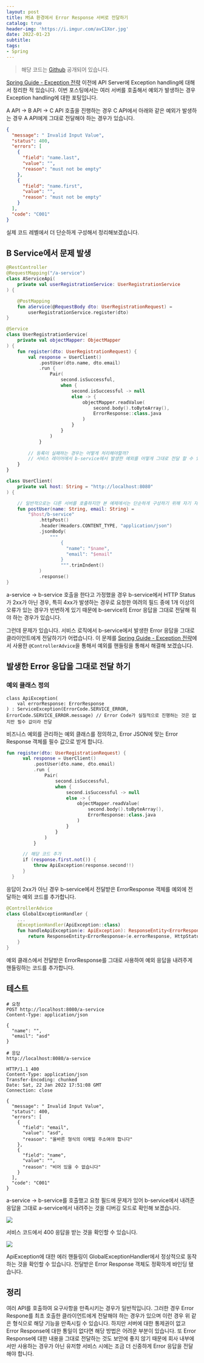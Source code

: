 ```yaml
---
layout: post
title: MSA 환경에서 Error Response 서버로 전달하기
catalog: true
header-img: 'https://i.imgur.com/avC1Xor.jpg'
date: 2022-01-23
subtitle:
tags:
- Spring
---
```


> 해당 코드는 [Github](https://github.com/cheese10yun/blog-sample/tree/master/msa-error-response) 공개되어 있습니다.

[Spring Guide - Exception 전략](https://cheese10yun.github.io/spring-guide-exception/) 이전에 API Server에 Exception handling에 대해서 정리한 적 있습니다. 이번 포스팅에서는 여러 서버를 호출해서 예외가 발생하는 경우 Exception handling에 대한 포팅입니다.

A API -> B API -> C API 호출을 진행하는 경우 C API에서 아래와 같은 예외가 발생하는 경우 A API에게 그대로 전달해야 하는 경우가 있습니다.

```json
{
  "message": " Invalid Input Value",
  "status": 400,
  "errors": [
    {
      "field": "name.last",
      "value": "",
      "reason": "must not be empty"
    },
    {
      "field": "name.first",
      "value": "",
      "reason": "must not be empty"
    }
  ],
  "code": "C001"
}
```

실제 코드 레벨에서 더 단순하게 구성해서 정리해보겠습니다.

## B Service에서 문제 발생

```kotlin
@RestController
@RequestMapping("/a-service")
class AServiceApi(
    private val userRegistrationService: UserRegistrationService
) {

    @PostMapping
    fun aService(@RequestBody dto: UserRegistrationRequest) =
        userRegistrationService.register(dto)
}

@Service
class UserRegistrationService(
    private val objectMapper: ObjectMapper
) {
    fun register(dto: UserRegistrationRequest) {
        val response = UserClient()
            .postUser(dto.name, dto.email)
            .run {
                Pair(
                    second.isSuccessful,
                    when {
                        second.isSuccessful -> null
                        else -> {
                            objectMapper.readValue(
                                second.body().toByteArray(),
                                ErrorResponse::class.java
                            )
                        }
                    }
                )
            }
        
        // 등록이 실패하는 경우는 어떻게 처리해야할까?
        // 서비스 레이어에서 b-service에서 발생한 예외를 어떻게 그대로 전달 할 수 있을까?
    }
}

class UserClient(
    private val host: String = "http://localhost:8080"
) {

    // 일반적으로는 다른 서버를 호출하지만 본 예제에서는 단순하게 구성하기 위해 자기 자신을 호출하게 진행
    fun postUser(name: String, email: String) =
        "$host/b-service"
            .httpPost()
            .header(Headers.CONTENT_TYPE, "application/json")
            .jsonBody(
                """
                    {
                      "name": "$name",
                      "email": "$email"
                    }
                    """.trimIndent()
            )
            .response()
}
```
a-service -> b-service 호출을 한다고 가정했을 경우 b-service에서 HTTP Status가 2xx가 아닌 경우, 특히 4xx가 발생하는 경우로 요청한 여려의 필드 중에 1개 이상의 오류가 있는 경우가 빈번하게 있기 때문에 b-service의 Error 응답을 그대로 전달해 줘야 하는 경우가 있습니다.

그런데 문제가 있습니다. 서비스 로직에서 b-service에서 발생한 Error 응답을 그대로 클라이언트에게 전달하기가 어렵습니다. 이 문제를 [Spring Guide - Exception 전략](https://cheese10yun.github.io/spring-guide-exception/)에서 사용한 `@ControllerAdvice`을 통해서 예외를 핸들링을 통해서 해결해 보겠습니다.

## 발생한 Error 응답을 그대로 전달 하기

### 예외 클래스 정의
```
class ApiException(
    val errorResponse: ErrorResponse
) : ServiceException(ErrorCode.SERVICE_ERROR, ErrorCode.SERVICE_ERROR.message) // Error Code가 실질적으로 진행하는 것은 없지만 필수 값이라 전달
```

비즈니스 예외를 관리하는 예외 클래스를 정의하고, Error JSON에 맞는 Error Response 객체를 필수 값으로 받게 합니다.

```kotlin
fun register(dto: UserRegistrationRequest) {
      val response = UserClient()
          .postUser(dto.name, dto.email)
          .run {
              Pair(
                  second.isSuccessful,
                  when {
                      second.isSuccessful -> null
                      else -> {
                          objectMapper.readValue(
                              second.body().toByteArray(),
                              ErrorResponse::class.java
                          )
                      }
                  }
              )
          }

      // 해당 코드 추가
      if (response.first.not()) {
          throw ApiException(response.second!!)
      }
  }
```

응답이 2xx가 아닌 경우 b-service에서 전달받은 ErrorResponse 객체를 예외에 전달하는 예외 코드를 추가합니다.


```kotlin
@ControllerAdvice
class GlobalExceptionHandler {
    ...
    @ExceptionHandler(ApiException::class)
    fun handleApiException(e: ApiException): ResponseEntity<ErrorResponse> {
        return ResponseEntity<ErrorResponse>(e.errorResponse, HttpStatus.valueOf(e.errorResponse.status))
    }
}
```
예외 클래스에서 전달받은 ErrorResponse를 그대로 사용하여 예외 응답을 내려주게 핸들링하는 코드를 추가합니다.

## 테스트

```
# 요청
POST http://localhost:8080/a-service
Content-Type: application/json

{
  "name": "",
  "email": "asd"
}

# 응답
http://localhost:8080/a-service

HTTP/1.1 400 
Content-Type: application/json
Transfer-Encoding: chunked
Date: Sat, 22 Jan 2022 17:51:08 GMT
Connection: close

{
  "message": " Invalid Input Value",
  "status": 400,
  "errors": [
    {
      "field": "email",
      "value": "asd",
      "reason": "올바른 형식의 이메일 주소여야 합니다"
    },
    {
      "field": "name",
      "value": "",
      "reason": "비어 있을 수 없습니다"
    }
  ],
  "code": "C001"
}
```
a-service -> b-service를 호출했고 요청 필드에 문제가 있어 b-service에서 내려준 응답을 그대로 a-service에서 내려주는 것을 디버깅 모드로 확인해 보겠습니다.

![](https://raw.githubusercontent.com/cheese10yun/blog-sample/master/msa-error-response/img/error-1.png)

서비스 코드에서 400 응답을 받는 것을 확인할 수 있습니다.

![](https://raw.githubusercontent.com/cheese10yun/blog-sample/master/msa-error-response/img/error-2.png)


ApiException에 대한 에러 핸들링이 GlobalExceptionHandler에서 정상적으로 동작하는 것을 확인할 수 있습니다. 전달받은 Error Response 객체도 정확하게 바인딩 됐습니다.

## 정리

여러 API를 호출하여 요구사항을 만족시키는 경우가 일반적입니다. 그러한 경우 Error Respone를 최초 호출한 클라이언트에게 전달해야 하는 경우가 있으며 이런 경우 위 같은 형식으로 해당 기능을 만족시킬 수 있습니다. 하지만 서버에 대한 통제권이 없고 Error Response에 대한 통일이 없다면 해당 방법은 어려운 부분이 있습니다. 또 Error Response에 대한 내용을 그대로 전달하는 것도 보안에 좋지 않기 때문에 회사 내부에서만 사용하는 경우가 아닌 유저향 서비스 시에는 조금 더 신중하게 Error 응답을 전달해야 합니다.